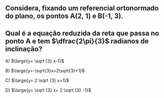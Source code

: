 ## Considera, fixando um referencial ortonormado do plano, os pontos A(2, 1) e B(-1, 3). 
## Qual é a equação reduzida da reta que passa no ponto A e tem $\dfrac{2\pi}{3}$ radianos de inclinação?
A) $\large{y=  \sqrt {3} x-1}$

B) $\large{y=-\sqrt{3}x+2\sqrt{3}+1}$

C) $\large{y=  2 \sqrt {3} x+1}$

D) $\large{y=  \sqrt {3} x+ 2 \sqrt {3} -1}$
